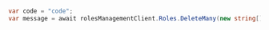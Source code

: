 ```python

```

```csharp
var code = "code";
var message = await rolesManagementClient.Roles.DeleteMany(new string[] { code });
```
